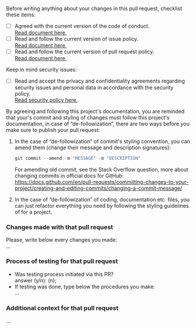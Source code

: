Before writing anything about your changes in this pull request, checklist
these items:

- [ ] Agreed with the current version of the code of conduct.\
       [Read document here.](https://github.com/Birthsync/birthsync-telegram-bot/blob/main/.github/CODE_OF_CONDUCT.md)
- [ ] Read and follow the current version of issue policy.\
       [Read document here.](https://github.com/Birthsync/birthsync-telegram-bot/blob/main/.github/ISSUE_POLICY.md)
- [ ] Read and follow the current version of pull request policy.\
       [Read document here.](https://github.com/Birthsync/birthsync-telegram-bot/blob/main/.github/PULL_REQUEST_POLICY.md)

Keep in mind security issues:

- [ ] Read and accept the privacy and confidentiality agreements regarding security
      issues and personal data in accordance with the security policy.\
       [Read security policy here.](https://github.com/Birthsync/birthsync-telegram-bot/blob/main/.github/SECURITY.md)

By agreeing and following this project's documentation, you are reminded that
your's commit and styling of changes must follow this project's documentation,
in case of “de-followization”, there are two ways before you make sure to publish
your pull request:

1. In the case of “de-followization” of commit's styling convention, you can amend
   them (change their message and description signatures):

   ```powershell
   git commit --amend -m "MESSAGE" -m "DESCRIPTION"
   ```

   For amending old commit, see the Stack Overflow question, more about changing
   commits in official docs for GitHub:\
    <https://docs.github.com/en/pull-requests/committing-changes-to-your-project/creating-and-editing-commits/changing-a-commit-message/>

2. In the case of “de-followization” of coding, documentation etc. files, you can
   just refactor everything you need by following the styling guidelines of for
   a project.

### Changes made with that pull request

Please, write below every changes you made:\
...

### Process of testing for that pull request

- Was testing process initiated via this PR?\
  answer (y/n): (n);
- If testing was done, type below the procedures you make: \
  ...

### Additional context for that pull request

...
